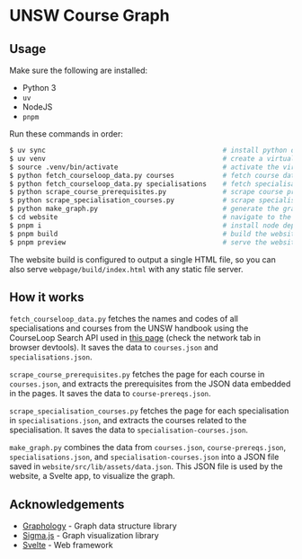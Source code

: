 # UNSW Course Graph

## Usage

Make sure the following are installed:

- Python 3
- `uv`
- NodeJS
- `pnpm`

Run these commands in order:

```sh
$ uv sync                                            # install python deps
$ uv venv                                            # create a virtual environment
$ source .venv/bin/activate                          # activate the virtual environment
$ python fetch_courseloop_data.py courses            # fetch course data
$ python fetch_courseloop_data.py specialisations    # fetch specialisation data
$ python scrape_course_prerequisites.py              # scrape course prerequisites - this will take a while
$ python scrape_specialisation_courses.py            # scrape specialisation courses - this will also take a while
$ python make_graph.py                               # generate the graph data json
$ cd website                                         # navigate to the website directory
$ pnpm i                                             # install node deps
$ pnpm build                                         # build the website
$ pnpm preview                                       # serve the website (open the url shown in the terminal)
```

The website build is configured to output a single HTML file, so you can also
serve `webpage/build/index.html` with any static file server.

## How it works

`fetch_courseloop_data.py` fetches the names and codes of all specialisations
and courses from the UNSW handbook using the CourseLoop Search API used in
[this page](https://www.handbook.unsw.edu.au/search) (check the network tab in
browser devtools). It saves the data to `courses.json` and
`specialisations.json`.

`scrape_course_prerequisites.py` fetches the page for each course in
`courses.json`, and extracts the prerequisites from the JSON data embedded in
the pages. It saves the data to `course-prereqs.json`.

`scrape_specialisation_courses.py` fetches the page for each specialisation in
`specialisations.json`, and extracts the courses related to the specialisation.
It saves the data to `specialisation-courses.json`.

`make_graph.py` combines the data from `courses.json`, `course-prereqs.json`,
`specialisations.json`, and `specialisation-courses.json` into a JSON file saved
in `website/src/lib/assets/data.json`. This JSON file is used by the website, a
Svelte app, to visualize the graph.

## Acknowledgements

- [Graphology](https://graphology.github.io/) - Graph data structure library
- [Sigma.js](https://sigmajs.org) - Graph visualization library
- [Svelte](https://svelte.dev) - Web framework
